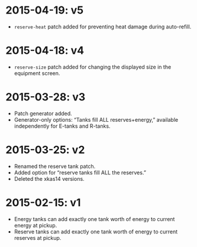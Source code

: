 # 2015-04-19: v5

* `reserve-heat` patch added for preventing heat damage during auto-refill.

# 2015-04-18: v4

* `reserve-size` patch added for changing the displayed size in the equipment screen.

# 2015-03-28: v3

* Patch generator added.
* Generator-only options: “Tanks fill ALL reserves+energy,” available independently for E-tanks and R-tanks.

# 2015-03-25: v2

* Renamed the reserve tank patch.
* Added option for “reserve tanks fill ALL the reserves.”
* Deleted the xkas14 versions.

# 2015-02-15: v1

* Energy tanks can add exactly one tank worth of energy to current energy at pickup.
* Reserve tanks can add exactly one tank worth of energy to current reserves at pickup.

